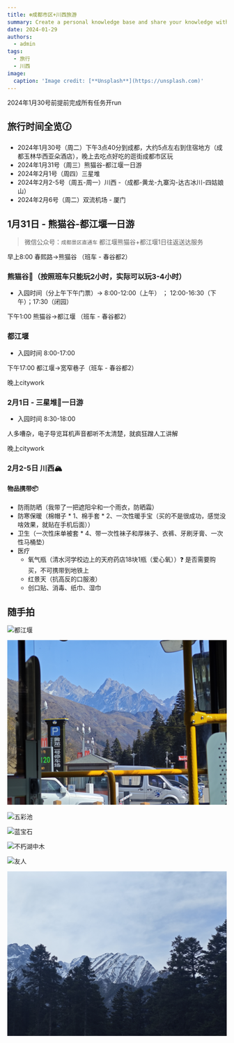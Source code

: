 ```yaml
---
title: ❄️成都市区+川西旅游
summary: Create a personal knowledge base and share your knowledge with your peers.
date: 2024-01-29
authors:
  - admin
tags:
  - 旅行
  - 川西
image:
  caption: 'Image credit: [**Unsplash**](https://unsplash.com)'
---
```


2024年1月30号前提前完成所有任务开run

## 旅行时间全览🕜

- 2024年1月30号（周二）下午3点40分到成都，大约5点左右到住宿地方（成都玉林华西亚朵酒店），晚上去吃点好吃的逛街成都市区玩
- 2024年1月31号（周三）熊猫谷-都江堰一日游
- 2024年2月1号（周四）三星堆
- 2024年2月2-5号（周五-周一）川西 -（成都-黄龙-九寨沟-达古冰川-四姑娘山）
- 2024年2月6号（周二）双流机场 - 厦门



## 1月31日 - 熊猫谷-都江堰一日游


> 微信公众号：`成都景区直通车` 
> 都江堰熊猫谷+都江堰1日往返送达服务


早上8:00 春熙路->熊猫谷 （班车 - 春谷都2）

 
### 熊猫谷🦝（按照班车只能玩2小时，实际可以玩3-4小时）

- 入园时间（分上午下午门票）-> 8:00-12:00（上午） ； 12:00-16:30（下午）；17:30（闭园）

下午1:00 熊猫谷->都江堰 （班车 - 春谷都2）

### 都江堰

- 入园时间 8:00-17:00

下午17:00 都江堰->宽窄巷子（班车 - 春谷都2）

晚上citywork

### 2月1日 - 三星堆🔔一日游

- 入园时间 8:30-18:00

人多嘈杂，电子导览耳机声音都听不太清楚，就疯狂蹭人工讲解

晚上citywork

### 2月2-5日 川西🏔️

#### 物品携带📦

- 防雨防晒（我带了一把遮阳伞和一个雨衣，防晒霜）
- 防寒保暖（棉帽子 * 1、棉手套 * 2、一次性暖手宝（买的不是很成功，感觉没啥效果，就贴在手机后面））
- 卫生（一次性床单被套 * 4、带一次性袜子和厚袜子、衣裤、牙刷牙膏、一次性马桶垫）
- 医疗
  - 氧气瓶（清水河学校边上的天府药店18块1瓶（爱心氧））❓ 是否需要购买，不可携带到地铁上
  - 红景天（抗高反的口服液）
  - 创口贴、消毒、纸巾、湿巾

## 随手拍

![都江堰](dujiangyan.jpg)

![公交](bus.jpg)

![五彩池](huanglong.jpg)

![蓝宝石](lake2.jpg)

![不朽湖中木](lake.jpg)

![友人](friend.jpg)

![山林](mountain.jpg)



 